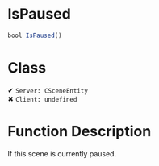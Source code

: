 # IsPaused
```js
bool IsPaused()
```
# Class
✔ `Server: CSceneEntity`  
✖ `Client: undefined`  

# Function Description
If this scene is currently paused.
